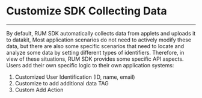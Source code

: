 # Customize SDK Collecting Data
---

By default, RUM SDK automatically collects data from applets and uploads it to datakit, Most application scenarios do not need to actively modify these data, but there are also some specific scenarios that need to locate and analyze some data by setting different types of identifiers. Therefore, in view of these situations, RUM SDK provides some specific API aspects. Users add their own specific logic to their own application systems:

1. Customized User Identification (ID, name, email)
2. Customize to add additional data TAG
3. Custom Add Action

